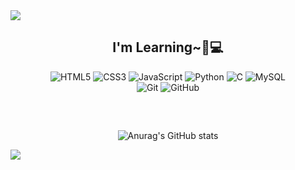 
<img src="https://capsule-render.vercel.app/api?type=waving&color=A3DCBE&height=200&section=header&text=Welcome!😊&fontSize=65" />



<div align="center">

<h2> I'm Learning~🐣💻 </h2>

![HTML5](https://img.shields.io/badge/-HTML5-F05032?style=for-the-badge&logo=html5&logoColor=ffffff)
![CSS3](https://img.shields.io/badge/-CSS3-007ACC?style=for-the-badge&logo=css3)
![JavaScript](https://img.shields.io/badge/-JavaScript-%23F7DF1C?style=for-the-badge&logo=javascript&logoColor=000000&labelColor=%23F7DF1C&color=%23FFCE5A)
![Python](https://img.shields.io/badge/Python-3776AB?style=for-the-badge&logo=python&logoColor=white)
![C](https://img.shields.io/badge/C-%2300599C.svg?style=for-the-badge&logo=c&logoColor=white)
![MySQL](https://img.shields.io/badge/MySQL-005C84?style=for-the-badge&logo=mysql&logoColor=white)<br>
![Git](https://img.shields.io/badge/-Git-F05032?style=for-the-badge&logo=git&logoColor=ffffff)
![GitHub](https://img.shields.io/badge/-Github-181717?style=for-the-badge&logo=github&logoColor=white)

<br/>

</div>




<div align="center">

<h2>   </h2>

![Anurag's GitHub stats](https://github-readme-stats.vercel.app/api?username=chaehyewon&show_icons=true&theme=catppuccin_mocha)

</div>

<img src="https://capsule-render.vercel.app/api?type=waving&color=A3DCBE&height=125&section=footer&text=&fontSize=65" />
